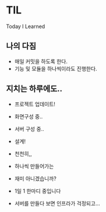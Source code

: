 # TIL

Today I Learned

## 나의 다짐

- 매일 커밋을 하도록 한다.
- 기능 및 모듈을 하나씩이라도 진행한다.

## 지치는 하루에도..

- 프로젝트 업데이트!

- 화면구성 중..

- 서버 구성 중..

- 설계!

- 천천히,,

- 하나씩 만들어가는 

- 재미 아니겠습니까?

- 1일 1 한마디 중입니다

- 서버를 만들다 보면 인프라가 걱정되고...
